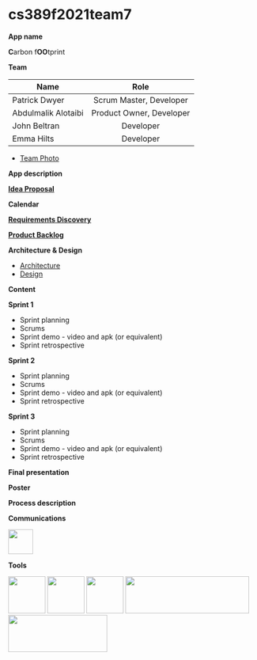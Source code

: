 # cs389f2021team7

**App name**

**C**arbon f**OO**tprint

**Team** 

| Name                 | Role                     |
| -------------------- | :----------------------: |
| Patrick Dwyer        | Scrum Master, Developer  |
| Abdulmalik Alotaibi  | Product Owner, Developer |
| John Beltran         | Developer                |
| Emma Hilts           | Developer                |

* [Team Photo](https://github.com/paceuniversity/cs389f2021team7/blob/main/photo.md)

**App description**

**[Idea Proposal](https://docs.google.com/document/d/1Fk-VKhIbE_qc_xFK_vEKdeaBNxjz769r/edit?usp=sharing&ouid=111998902265795988399&rtpof=true&sd=true)**

**Calendar**

**[Requirements Discovery](https://docs.google.com/document/d/18T_C8F-ND7HQc8OH7iKuktVuRkHn-u6gdu0RY2NBpew/edit?usp=sharing)**

**[Product Backlog](https://docs.google.com/spreadsheets/d/14s1sifmk_y9gL9m4-IOlqNGbfyRbNgXoeC3V9itIMrA/edit?usp=sharing)**

**Architecture & Design**

* [Architecture](https://docs.google.com/document/d/1ON5mc3wFk5jes7PFPl15z0mpJXCWnfUzLndsQEaivrE/edit?usp=sharing)
* [Design](https://docs.google.com/document/d/1_EABZw7gZOf0zY_cn1Of8Eh-SHSsynKDV32ta0a2N98/edit?usp=sharing)

**Content**

**Sprint 1**

* Sprint planning
* Scrums
* Sprint demo - video and apk (or equivalent)
* Sprint retrospective

**Sprint 2**

* Sprint planning
* Scrums
* Sprint demo - video and apk (or equivalent)
* Sprint retrospective

**Sprint 3** 

* Sprint planning
* Scrums
* Sprint demo - video and apk (or equivalent)
* Sprint retrospective

**Final presentation**

**Poster**

**Process description**

**Communications**

[<img src="https://discord.com/assets/3437c10597c1526c3dbd98c737c2bcae.svg" height="50">](https://discord.com "Discord")

**Tools**

[<img src="https://github.githubassets.com/images/modules/logos_page/GitHub-Mark.png" height="75">](https://github.com "GitHub")
[<img src="https://developer.android.com/studio/images/studio-icon-preview.svg" height="75">](https://developer.android.com/studio "Android Studio")
[<img src="https://kstatic.googleusercontent.com/files/f4b4fbcc6119576da7ab3f68270196009fc1b16f1927910842d793c385115593b6dd5fbe9a1e21fe64f3cbbc509c3a02c95ebc9635f76c355282482986f1fe7d" height="75">](https://www.google.com/drive/ "Google Drive")
[<img src="https://data.worldbank.org/assets/images/logo-wb-header-en.svg" height="75" width="250">](https://data.worldbank.org "The World Bank API")
[<img src="https://firebase.google.com/downloads/brand-guidelines/PNG/logo-built_white.png" height="75" width="200">](https://firebase.google.com/ "FireBase API")
